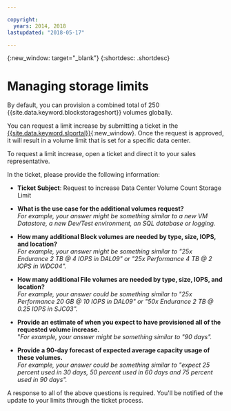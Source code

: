 ```yaml
---

copyright:
  years: 2014, 2018
lastupdated: "2018-05-17"

---
```

{:new_window: target="_blank"}
{:shortdesc: .shortdesc}

# Managing storage limits

By default, you can provision a combined total of 250 {{site.data.keyword.blockstorageshort}} volumes globally. 

You can request a limit increase by submitting a ticket in the [{{site.data.keyword.slportal}}](https://control.softlayer.com/){:new_window}. Once the request is approved, it will result in a volume limit that is set for a specific data center.  

To request a limit increase, open a ticket and direct it to your sales representative.

In the ticket, please provide the following information:

- **Ticket Subject**: Request to increase Data Center Volume Count Storage Limit

- **What is the use case for the additional volumes request?** <br />
*For example, your answer might be something similar to a new VM Datastore, a new Dev/Test environment, an SQL database or logging.*

- **How many additional Block volumes are needed by type, size, IOPS, and location?** <br />
*For example, your answer might be something similar to "25x Endurance 2 TB @ 4 IOPS in DAL09" or "25x Performance 4 TB @ 2 IOPS in WDC04".*

- **How many additional File volumes are needed by type, size, IOPS, and location?** <br />
*For example, your answer could be something similar to "25x Performance 20 GB @ 10 IOPS in DAL09" or "50x Endurance 2 TB @ 0.25 IOPS in SJC03".*
 
- **Provide an estimate of when you expect to have provisioned all of the requested volume increase.** <br />
 "*For example, your answer might be something similar to "90 days".*

- **Provide a 90-day forecast of expected average capacity usage of these volumes.** <br />
*For example, your answer could be something similar to "expect 25 percent used in 30 days, 50 percent used in 60 days and 75 percent used in 90 days".*

A response to all of the above questions is required. You'll be notified of the update to your limits through the ticket process. 
